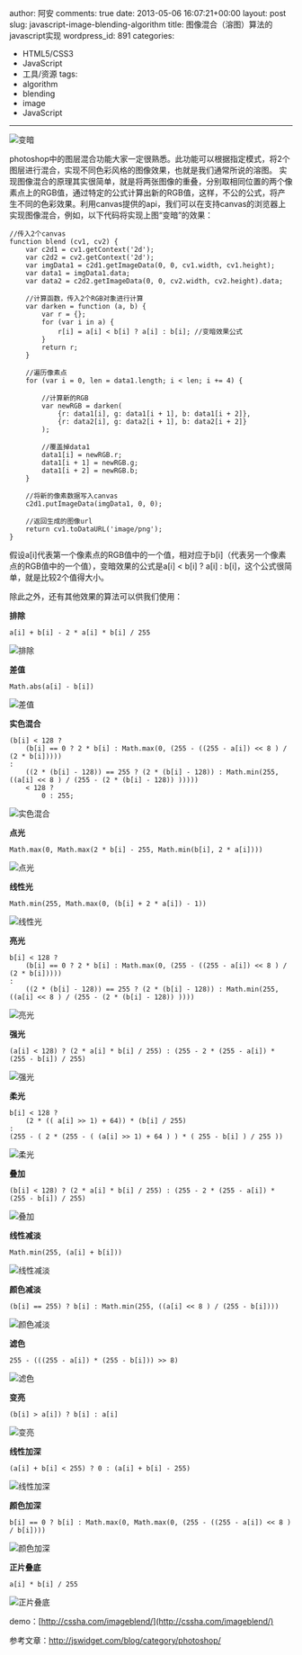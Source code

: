 author: 阿安
comments: true
date: 2013-05-06 16:07:21+00:00
layout: post
slug: javascript-image-blending-algorithm
title: 图像混合（溶图）算法的javascript实现
wordpress_id: 891
categories:
- HTML5/CSS3
- JavaScript
- 工具/资源
tags:
- algorithm
- blending
- image
- JavaScript
---

![变暗](/wp-content/uploads/2013/05/变暗.jpg)





photoshop中的图层混合功能大家一定很熟悉。此功能可以根据指定模式，将2个图层进行混合，实现不同色彩风格的图像效果，也就是我们通常所说的溶图。 实现图像混合的原理其实很简单，就是将两张图像的重叠，分别取相同位置的两个像素点上的RGB值，通过特定的公式计算出新的RGB值，这样，不公的公式，将产生不同的色彩效果。利用canvas提供的api，我们可以在支持canvas的浏览器上实现图像混合，例如，以下代码将实现上图“变暗”的效果：





    //传入2个canvas
    function blend (cv1, cv2) {
        var c2d1 = cv1.getContext('2d');
        var c2d2 = cv2.getContext('2d');
        var imgData1 = c2d1.getImageData(0, 0, cv1.width, cv1.height);
        var data1 = imgData1.data;
        var data2 = c2d2.getImageData(0, 0, cv2.width, cv2.height).data;

        //计算函数，传入2个RGB对象进行计算
        var darken = function (a, b) {
            var r = {};
            for (var i in a) {
                r[i] = a[i] < b[i] ? a[i] : b[i]; //变暗效果公式
            }
            return r;
        }

        //遍历像素点
        for (var i = 0, len = data1.length; i < len; i += 4) {

            //计算新的RGB
            var newRGB = darken(
                {r: data1[i], g: data1[i + 1], b: data1[i + 2]},
                {r: data2[i], g: data2[i + 1], b: data2[i + 2]}
            );

            //覆盖掉data1
            data1[i] = newRGB.r;
            data1[i + 1] = newRGB.g;
            data1[i + 2] = newRGB.b;
        }

        //将新的像素数据写入canvas
        c2d1.putImageData(imgData1, 0, 0);

        //返回生成的图像url
        return cv1.toDataURL('image/png');
    }







假设a[i]代表第一个像素点的RGB值中的一个值，相对应于b[i]（代表另一个像素点的RGB值中的一个值），变暗效果的公式是a[i] < b[i] ? a[i] : b[i]，这个公式很简单，就是比较2个值得大小。



<!-- more -->



除此之外，还有其他效果的算法可以供我们使用：





**排除**




    
    a[i] + b[i] - 2 * a[i] * b[i] / 255
    





![排除](/wp-content/uploads/2013/05/排除.jpg)





**差值**




    
    Math.abs(a[i] - b[i])
    





![差值](/wp-content/uploads/2013/05/差值.jpg)





**实色混合**




    
    (b[i] < 128 ?
        (b[i] == 0 ? 2 * b[i] : Math.max(0, (255 - ((255 - a[i]) << 8 ) / (2 * b[i])))) 
    :
        ((2 * (b[i] - 128)) == 255 ? (2 * (b[i] - 128)) : Math.min(255, ((a[i] << 8 ) / (255 - (2 * (b[i] - 128)) )))))
        < 128 ? 
            0 : 255;
    





![实色混合](/wp-content/uploads/2013/05/实色混合.jpg)





**点光**




    
    Math.max(0, Math.max(2 * b[i] - 255, Math.min(b[i], 2 * a[i])))
    





![点光](/wp-content/uploads/2013/05/点光.jpg)





**线性光**




    
    Math.min(255, Math.max(0, (b[i] + 2 * a[i]) - 1))
    





![线性光](/wp-content/uploads/2013/05/线性光.jpg)





**亮光**




    
    b[i] < 128 ?
        (b[i] == 0 ? 2 * b[i] : Math.max(0, (255 - ((255 - a[i]) << 8 ) / (2 * b[i])))) 
    :
        ((2 * (b[i] - 128)) == 255 ? (2 * (b[i] - 128)) : Math.min(255, ((a[i] << 8 ) / (255 - (2 * (b[i] - 128)) ))))
    





![亮光](/wp-content/uploads/2013/05/亮光.jpg)





**强光**




    
    (a[i] < 128) ? (2 * a[i] * b[i] / 255) : (255 - 2 * (255 - a[i]) * (255 - b[i]) / 255)
    





![强光](/wp-content/uploads/2013/05/强光.jpg)





**柔光**




    
    b[i] < 128 ? 
        (2 * (( a[i] >> 1) + 64)) * (b[i] / 255) 
    : 
    (255 - ( 2 * (255 - ( (a[i] >> 1) + 64 ) ) * ( 255 - b[i] ) / 255 ))
    





![柔光](/wp-content/uploads/2013/05/柔光.jpg)





**叠加**




    
    (b[i] < 128) ? (2 * a[i] * b[i] / 255) : (255 - 2 * (255 - a[i]) * (255 - b[i]) / 255)
    





![叠加](/wp-content/uploads/2013/05/叠加.jpg)





**线性减淡**




    
    Math.min(255, (a[i] + b[i]))
    





![线性减淡](/wp-content/uploads/2013/05/线性减淡.jpg)





**颜色减淡**




    
    (b[i] == 255) ? b[i] : Math.min(255, ((a[i] << 8 ) / (255 - b[i])))
    





![颜色减淡](/wp-content/uploads/2013/05/颜色减淡.jpg)





**滤色**




    
    255 - (((255 - a[i]) * (255 - b[i])) >> 8)
    





![滤色](/wp-content/uploads/2013/05/滤色.jpg)





**变亮**




    
    (b[i] > a[i]) ? b[i] : a[i]
    





![变亮](/wp-content/uploads/2013/05/变亮.jpg)





**线性加深**




    
    (a[i] + b[i] < 255) ? 0 : (a[i] + b[i] - 255)
    





![线性加深](/wp-content/uploads/2013/05/线性加深.jpg)





**颜色加深**




    
    b[i] == 0 ? b[i] : Math.max(0, Math.max(0, (255 - ((255 - a[i]) << 8 ) / b[i])))
    





![颜色加深](/wp-content/uploads/2013/05/颜色加深.jpg)





**正片叠底**




    
    a[i] * b[i] / 255
    





![正片叠底](/wp-content/uploads/2013/05/正片叠底.jpg)





demo：[http://cssha.com/imageblend/](http://cssha.com/imageblend/)





参考文章：http://jswidget.com/blog/category/photoshop/



